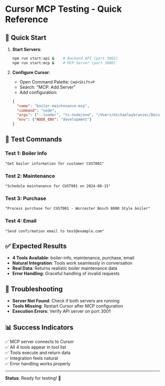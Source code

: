 # Cursor MCP Testing - Quick Reference

## 🚀 Quick Start

1. **Start Servers**:
   ```bash
   npm run start:api &    # Backend API (port 3001)
   npm run start:mcp &    # MCP Server (port 3000)
   ```

2. **Configure Cursor**:
   - Open Command Palette: `Cmd+Shift+P`
   - Search: "MCP: Add Server"
   - Add configuration:
   ```json
   {
     "name": "boiler-maintenance-mcp",
     "command": "node",
     "args": ["--loader", "ts-node/esm", "/Users/michaelwybraniec/Documents/GitHub/mcp-in-chat/src/mcp/mcp-server.ts"],
     "env": {"NODE_ENV": "development"}
   }
   ```

## 🧪 Test Commands

### Test 1: Boiler Info
```
"Get boiler information for customer CUST001"
```

### Test 2: Maintenance
```
"Schedule maintenance for CUST001 on 2024-08-15"
```

### Test 3: Purchase
```
"Process purchase for CUST001 - Worcester Bosch 8000 Style boiler"
```

### Test 4: Email
```
"Send confirmation email to test@example.com"
```

## ✅ Expected Results

- **4 Tools Available**: boiler-info, maintenance, purchase, email
- **Natural Integration**: Tools work seamlessly in conversation
- **Real Data**: Returns realistic boiler maintenance data
- **Error Handling**: Graceful handling of invalid requests

## 🔧 Troubleshooting

- **Server Not Found**: Check if both servers are running
- **Tools Missing**: Restart Cursor after MCP configuration
- **Execution Errors**: Verify API server on port 3001

## 📊 Success Indicators

✅ MCP server connects to Cursor  
✅ All 4 tools appear in tool list  
✅ Tools execute and return data  
✅ Integration feels natural  
✅ Error handling works properly  

---

**Status**: Ready for testing! 🎯 